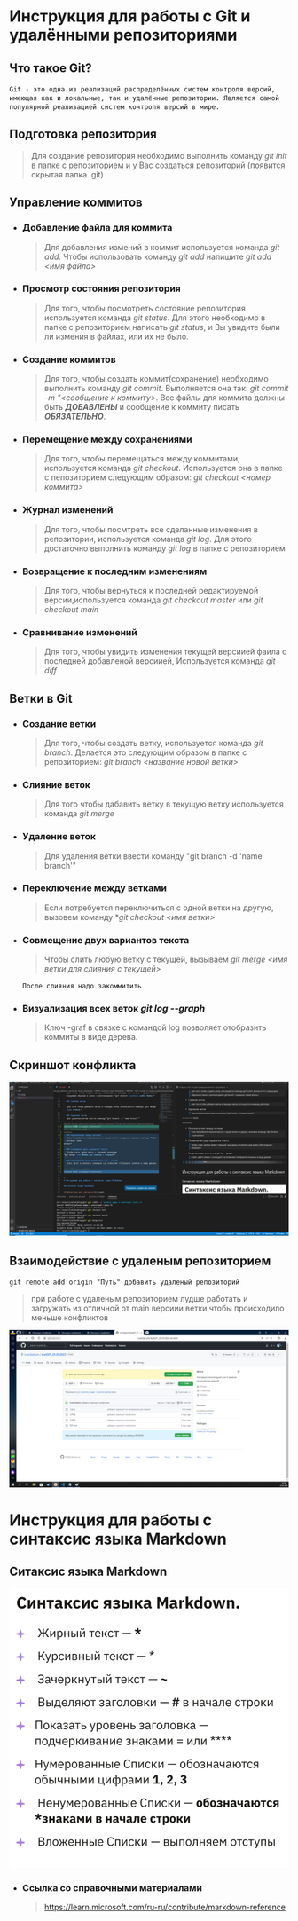 #
# Инструкция для работы с Git и удалёнными репозиториями

## Что такое Git?

    Git - это одна из реализаций распределённых систем контроля версий, имеющая как и локальные, так и удалённые репозитории. Является самой популярной реализацией систем контроля версий в мире.
      
## Подготовка репозитория

>Для создание репозитория необходимо выполнить команду *git init*  в папке с репозиторием и у Вас создаться репозиторий (появится скрытая папка .git)

## Управление коммитов

- ### Добавление файла для коммита

    >Для добавления измений в коммит используется команда *git add*. Чтобы использовать команду *git add* напишите *git add <имя файла>*

- ### Просмотр состояния репозитория

  >Для того, чтобы посмотреть состояние репозитория используется команда *git status*. Для этого необходимо в папке с репозиторием написать *git status*, и Вы увидите были ли измения в файлах, или их не было.

- ### Создание коммитов

  >Для того, чтобы создать коммит(сохранение) необходимо выполнить команду *git commit*. Выполняется она так: *git commit -m "<сообщение к коммиту>*. Все файлы для коммита должны быть ***ДОБАВЛЕНЫ*** и сообщение к коммиту писать ***ОБЯЗАТЕЛЬНО***.

- ### Перемещение между сохранениями

  >Для того, чтобы перемещаться между коммитами, используется команда *git checkout*. Используется она в папке с пепозиторием следующим образом: *git checkout <номер коммита>*

- ### Журнал изменений

  >Для того, чтобы посмтреть все сделанные изменения в репозитории, используется команда *git log*. Для этого достаточно выполнить команду *git log* в папке с репозиторием

- ### Возвращение к последним изменениям

  >Для того, чтобы вернуться к последней редактируемой версии,используется команда *git checkout master* или *git checkout main*

- ### Сравнивание изменений

  >Для того, чтобы увидить изменения текущей версиией фаила с последней добавленой версиией, Используется команда *git diff*

## Ветки в Git

- ### Создание ветки

  >Для того, чтобы создать ветку, используется команда *git branch*. Делается это следующим образом в папке с репозиторием: *git branch <название новой ветки>*

- ### Слияние веток

  >Для того чтобы дабавить ветку в текущую ветку используется команда *git merge <name branch>*

- ### Удаление веток
  >Для удаления ветки ввести команду "git branch -d 'name branch'"

- ### Переключение между ветками
  >Если потребуется переключиться с одной ветки на другую, вызовем команду **git checkout <имя
ветки>*

- ### Совмещение двух вариантов текста
  >Чтобы слить любую ветку с текущей, вызываем
*git merge <имя ветки для слияния с текущей>*

      После слияния надо закоммитить

- ### Визуализация всех веток *git log --graph*
  >Ключ -graf в связке с командой log позволяет отобразить коммиты в виде дерева.

## Скриншот конфликта

![<Скриншот конфликта>][def]

## Взаимодействие с удаленым репозиторием

    git remote add origin "Путь" добавить удаленый репозиторий
  > при работе с удаленым репозиторием лудше работать и загружать из отличной от main версиии ветки чтобы происходило меньше конфликтов

![<Скриншот request >](/4.png)


<!--- Больше надо больше шпоргалок :) 
При мердже с test1 почемуто не добавился коммит да и нет в терминале других на скриншоте 2.png--->

#
# Инструкция для работы с синтаксис языка Markdown

## Ситаксис языка Markdown

![<Шпоргалка для синтакса>](/1.png)


- ### Ссылка со справочными материалами
  >https://learn.microsoft.com/ru-ru/contribute/markdown-reference

[def]: /3.png